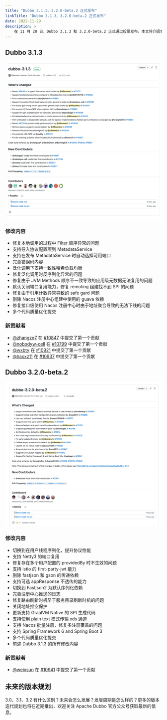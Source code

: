 ```yaml
---
title: "Dubbo 3.1.3、3.2.0-beta.2 正式发布"
linkTitle: "Dubbo 3.1.3、3.2.0-beta.2 正式发布"
date: 2022-11-29
description: >
    在 11 月 28 日，Dubbo 3.1.3 和 3.2.0-beta.2 正式通过投票发布。本文将介绍本次发布的变化一览。
---
```


## Dubbo 3.1.3

![image.png](/imgs/blog/release/3-1-3.png)

### 修改内容

- 修复本地调用的过程中 Filter 顺序异常的问题
- 支持导入协议配置项到 MetadataService
- 支持在发布 MetadataService 时自动选择可用端口
- 完善错误码内容
- 泛化调用下支持一致性哈希负载均衡
- 修复泛化调用时反序列化异常的问题
- 修复由于 JVM Methods 顺序不一致导致的应用级元数据无法复用的问题
- 默认关闭端口复用能力，修复 remoting 组建找不到 SPI 的问题
- 修复由于引用计数异常导致的 safe gard 问题
- 删除 Nacos 注册中心组建中使用的 guava 依赖
- 修复接口级使用 Nacos 注册中心时由于地址聚合导致的无法下线的问题
- 多个代码质量优化提交

### 新贡献者

- [@zhangzq7](https://github.com/zhangzq7) 在 [#10847](https://github.com/apache/dubbo/pull/10847) 中提交了第一个贡献
- [@nobodyw-cell](https://github.com/nobodyw-cell) 在 [#10799](https://github.com/apache/dubbo/pull/10799) 中提交了第一个贡献
- [@wxbty](https://github.com/wxbty) 在 [#10921](https://github.com/apache/dubbo/pull/10921) 中提交了第一个贡献
- [@haoxz11](https://github.com/haoxz11) 在 [#10937](https://github.com/apache/dubbo/pull/10937) 中提交了第一个贡献

## Dubbo 3.2.0-beta.2
![image.png](/imgs/blog/release/3-2-0-beta-2.png)
### 修改内容

- 切换到在用户线程序列化，提升协议性能
- 支持 Netty3 的端口复用
- 修复存在多个用户配置的 providedBy 时不生效的问题
- 支持 istio 的 first-party-jwt 能力
- 删除 fastjson 和 gson 的传递依赖
- 支持可选 appResponse 不透传的能力
- 切换到 Fastjson2 为默认序列化依赖
- 完善注册中心推送的日志
- 修复路由刷新时机早于服务目录刷新时机的问题
- 关闭地址推空保护
- 更新支持 GraalVM Native 的 SPI 生成代码
- 支持使用 plain text 模式传输 xds 通道
- 支持 Nacos 批量注册，修复多注册覆盖的问题
- 支持 Spring Framework 6 and Spring Boot 3
- 多个代码质量优化提交
- 前述 Dubbo 3.1.3 的所有修改内容

### 新贡献者

- [@weixsun](https://github.com/weixsun) 在 [#10941](https://github.com/apache/dubbo/pull/10941) 中提交了第一个贡献

## 未来的版本规划

3.0、3.1、3.2 有什么区别？未来会怎么发展？发版周期是怎么样的？更多的版本迭代规划也将在近期推出，欢迎关注 Apache Dubbo 官方公众号获取最新的信息。

